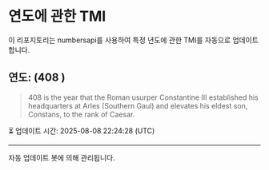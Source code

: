 
# 연도에 관한 TMI

이 리포지토리는 numbersapi를 사용하여 특정 년도에 관한 TMI를 자동으로 업데이트합니다.

## 연도: (408 )
> 408 is the year that the Roman usurper Constantine III established his headquarters at Arles (Southern Gaul) and elevates his eldest son, Constans, to the rank of Caesar.

⏳ 업데이트 시간: 2025-08-08 22:24:28 (UTC)

---
자동 업데이트 봇에 의해 관리됩니다.
